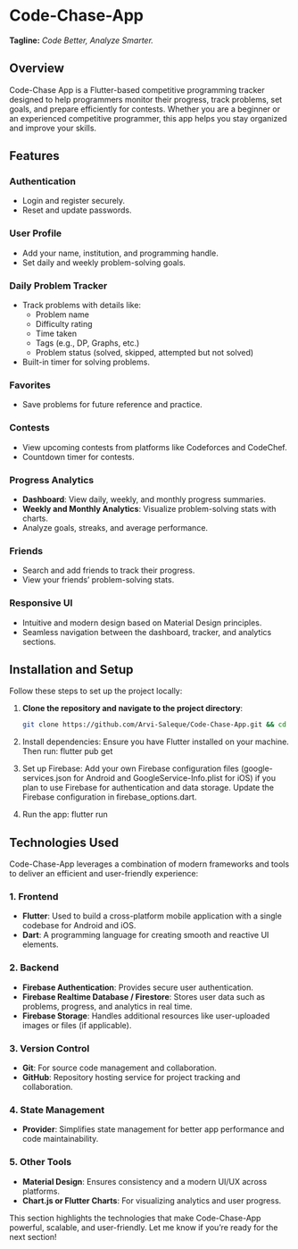# Code-Chase-App

**Tagline:** *Code Better, Analyze Smarter.*

## Overview

Code-Chase App is a Flutter-based competitive programming tracker designed to help programmers monitor their progress, track problems, set goals, and prepare efficiently for contests. Whether you are a beginner or an experienced competitive programmer, this app helps you stay organized and improve your skills.

## Features

### **Authentication**
- Login and register securely.
- Reset and update passwords.

### **User Profile**
- Add your name, institution, and programming handle.
- Set daily and weekly problem-solving goals.

### **Daily Problem Tracker**
- Track problems with details like:
  - Problem name
  - Difficulty rating
  - Time taken
  - Tags (e.g., DP, Graphs, etc.)
  - Problem status (solved, skipped, attempted but not solved)
- Built-in timer for solving problems.

### **Favorites**
- Save problems for future reference and practice.

### **Contests**
- View upcoming contests from platforms like Codeforces and CodeChef.
- Countdown timer for contests.

### **Progress Analytics**
- **Dashboard**: View daily, weekly, and monthly progress summaries.
- **Weekly and Monthly Analytics**: Visualize problem-solving stats with charts.
- Analyze goals, streaks, and average performance.

### **Friends**
- Search and add friends to track their progress.
- View your friends’ problem-solving stats.
 
### **Responsive UI**
- Intuitive and modern design based on Material Design principles.
- Seamless navigation between the dashboard, tracker, and analytics sections.

## Installation and Setup

Follow these steps to set up the project locally:

1. **Clone the repository and navigate to the project directory**:
   ```bash
   git clone https://github.com/Arvi-Saleque/Code-Chase-App.git && cd Code-Chase-App/profileapp
2. Install dependencies: Ensure you have Flutter installed on your machine. Then run:
   flutter pub get
   
3. Set up Firebase: Add your own Firebase configuration files (google-services.json for Android and GoogleService-Info.plist for iOS) if you plan to use Firebase for authentication and data storage. Update the Firebase configuration in firebase_options.dart.

4. Run the app:
   flutter run

## Technologies Used

Code-Chase-App leverages a combination of modern frameworks and tools to deliver an efficient and user-friendly experience:

### 1. **Frontend**
- **Flutter**: Used to build a cross-platform mobile application with a single codebase for Android and iOS.
- **Dart**: A programming language for creating smooth and reactive UI elements.

### 2. **Backend**
- **Firebase Authentication**: Provides secure user authentication.
- **Firebase Realtime Database / Firestore**: Stores user data such as problems, progress, and analytics in real time.
- **Firebase Storage**: Handles additional resources like user-uploaded images or files (if applicable).

### 3. **Version Control**
- **Git**: For source code management and collaboration.
- **GitHub**: Repository hosting service for project tracking and collaboration.

### 4. **State Management**
- **Provider**: Simplifies state management for better app performance and code maintainability.

### 5. **Other Tools**
- **Material Design**: Ensures consistency and a modern UI/UX across platforms.
- **Chart.js or Flutter Charts**: For visualizing analytics and user progress.

This section highlights the technologies that make Code-Chase-App powerful, scalable, and user-friendly. Let me know if you’re ready for the next section!
